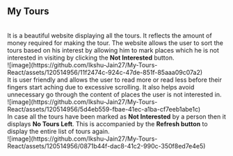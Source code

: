## My Tours
<br/>
It is a beautiful website displaying all the tours. It reflects the amount of money required for making the tour. The website allows the user to sort the tours based on his interest by allowing him to mark places which he is not interested in visiting by clicking the <b>Not Interested</b> button.
<br/>
![image](https://github.com/Ikshu-Jain27/My-Tours-React/assets/120514956/11f2474c-924c-47de-851f-85aaa09c07a2)


<br/>
It is user friendly and allows the user to read more or read less before their fingers start aching due to excessive scrolling. It also helps avoid unnecessary go through the content of places the user is not interested in.
<br/>
![image](https://github.com/Ikshu-Jain27/My-Tours-React/assets/120514956/5d4eb559-fbae-41ec-a1ba-cf7eeb1abe1c)


<br/>
In case all the tours have been marked as <b>Not Interested</b> by a person then it displays <b>No Tours Left</b>. This is accompanied by the <b>Refresh button</b> to display the entire list of tours again.
<br/>
![image](https://github.com/Ikshu-Jain27/My-Tours-React/assets/120514956/0871b44f-dac8-41c2-990c-350f8ed7e4e5)



